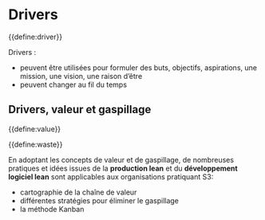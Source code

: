 # Drivers

{{define:driver}}

Drivers :

- peuvent être utilisées pour formuler des buts, objectifs, aspirations, une mission, une vision, une raison d’être
- peuvent changer au fil du temps

## Drivers, valeur et gaspillage

{{define:value}}

{{define:waste}}

En adoptant les concepts de valeur et de gaspillage, de nombreuses pratiques et idées issues de la **production lean** et du **développement logiciel lean** sont applicables aux organisations pratiquant S3:

- cartographie de la chaîne de valeur
- différentes stratégies pour éliminer le gaspillage
- la méthode Kanban
